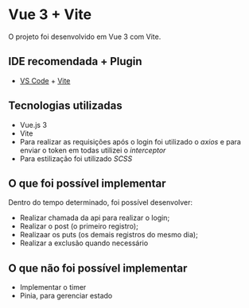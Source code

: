 
# Vue 3 + Vite 

O projeto foi desenvolvido em Vue 3 com Vite.

##  IDE recomendada + Plugin

- [VS Code](https://code.visualstudio.com/) + [Vite](https://marketplace.visualstudio.com/items?itemName=antfu.vite)

##  Tecnologias utilizadas
- Vue.js 3
- Vite
- Para realizar as requisições após o login foi utilizado o _axios_ e para enviar o token em todas utilizei o _interceptor_
- Para estilização foi utilizado _SCSS_

## O que foi possível implementar
Dentro do tempo determinado, foi possível desenvolver:
- Realizar chamada da api para realizar o login;
- Realizar o post (o primeiro registro);
- Realizaar os puts (os demais registros do  mesmo dia);
- Realizar a exclusão quando necessário

## O que não foi possível implementar
- Implementar o timer
- Pinia, para gerenciar estado

